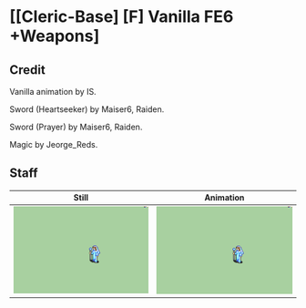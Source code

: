 # [\[Cleric-Base\] \[F\] Vanilla FE6 +Weapons]

## Credit

Vanilla animation by IS.

Sword (Heartseeker) by Maiser6, Raiden.

Sword (Prayer) by Maiser6, Raiden.

Magic by Jeorge_Reds.
	
## Staff

| Still | Animation |
| :---: | :-------: |
| ![Staff still](./Staff_000.png) | ![Staff animation](./Staff.gif) |
